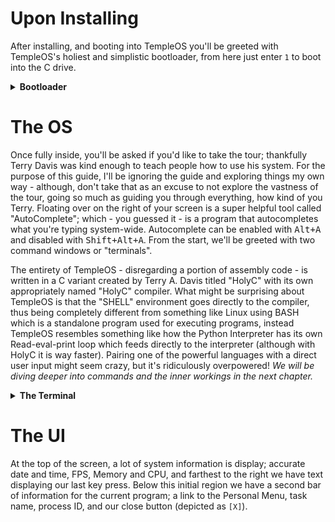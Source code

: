 # Upon Installing
After installing, and booting into TempleOS you'll be greeted with TempleOS's holiest and simplistic bootloader, from here just enter `1` to boot into the C drive.
<details>
<summary><b>Bootloader</b></summary>
<br>
<img src="https://gitlab.com/eccentrici/templeos/-/raw/main/assets/tos_boot_1.png" width="600"/>
</details>

# The OS
Once fully inside, you'll be asked if you'd like to take the tour; thankfully Terry Davis was kind enough to teach people how to use his system. For the purpose of this guide, I'll be ignoring the guide and exploring things my own way - although, don't take that as an excuse to not explore the vastness of the tour, going so much as guiding you through everything, how kind of you Terry. Floating over on the right of your screen is a super helpful tool called "AutoComplete"; which - you guessed it - is a program that autocompletes what you're typing system-wide. Autocomplete can be enabled with <kbd>Alt+A</kbd> and disabled with <kbd>Shift+Alt+A</kbd>. From the start, we'll be greeted with two command windows or "terminals".

The entirety of TempleOS - disregarding a portion of assembly code - is written in a C variant created by Terry A. Davis titled "HolyC" with its own appropriately named "HolyC" compiler. What might be surprising about TempleOS is that the "SHELL" environment goes directly to the compiler, thus being completely different from something like Linux using BASH which is a standalone program used for executing programs, instead TempleOS resembles something like how the Python Interpreter has its own Read-eval-print loop which feeds directly to the interpreter (although with HolyC it is way faster). Pairing one of the powerful languages with a direct user input might seem crazy, but it's ridiculously overpowered! <i>We will be diving deeper into commands and the inner workings in the next chapter.</i>
<details>
<summary><b>The Terminal</b></summary>
<br>
<img src="https://gitlab.com/eccentrici/templeos/-/raw/main/assets/tos_terminal.png"/>
</details>

# The UI
At the top of the screen, a lot of system information is display; accurate date and time, FPS, Memory and CPU, and farthest to the right we have text displaying our last key press. Below this initial region we have a second bar of information for the current program; a link to the Personal Menu, task name, process ID, and our close button (depicted as `[X]`).